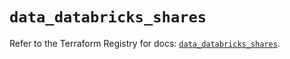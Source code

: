 # `data_databricks_shares`

Refer to the Terraform Registry for docs: [`data_databricks_shares`](https://registry.terraform.io/providers/databricks/databricks/1.34.0/docs/data-sources/shares).
